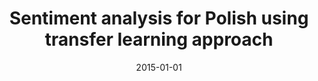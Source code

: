 ---
# Documentation: https://wowchemy.com/docs/managing-content/

title: Sentiment analysis for Polish using transfer learning approach
subtitle: ''
summary: ''
authors:
- Roman D. Bartusiak
- Łukasz M. Augustyniak
- kajdanowicz
- kazienko
tags: []
categories: []
date: '2015-01-01'
lastmod: 2022-10-07T05:03:19Z
featured: false
draft: false

# Featured image
# To use, add an image named `featured.jpg/png` to your page's folder.
# Focal points: Smart, Center, TopLeft, Top, TopRight, Left, Right, BottomLeft, Bottom, BottomRight.
image:
  caption: ''
  focal_point: ''
  preview_only: false

# Projects (optional).
#   Associate this post with one or more of your projects.
#   Simply enter your project's folder or file name without extension.
#   E.g. `projects = ["internal-project"]` references `content/project/deep-learning/index.md`.
#   Otherwise, set `projects = []`.
projects: []
publishDate: '2022-10-07T05:03:18.268187Z'
publication_types:
- '1'
abstract: ''
publication: '*The Second European Network Intelligence Conference, ENIC 2015 : 21-22
  September 2015, Karlskrona, Sweden : proceedings.*'
doi: 10.1109/ENIC.2015.16
---